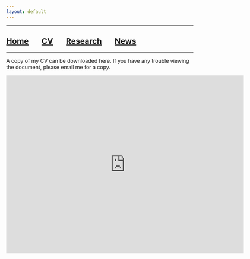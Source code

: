 ```yaml
---
layout: default
---
```


***

## [**Home**](./) &nbsp;&nbsp;&nbsp;&nbsp;&nbsp;&nbsp;[**CV**](./CV.html) &nbsp;&nbsp;&nbsp;&nbsp;&nbsp;&nbsp;[**Research**](./Research.html) &nbsp;&nbsp;&nbsp;&nbsp;&nbsp;&nbsp;[**News**](./News.html)


***
A copy of my CV can be downloaded here. If you have any trouble viewing the document, please email me for a copy. 

<iframe frameborder="0" scrolling="no"
     width="640" height="480"
     src="https://drive.google.com/file/d//1sFP3f8PFGhoJvVVuP-guSiWHk8TkHPXF/preview">
  </iframe>
 
